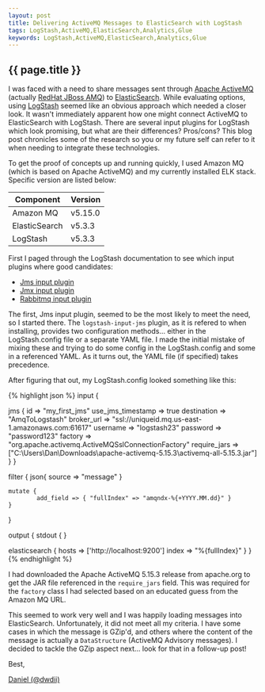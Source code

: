 ```yaml
---
layout: post
title: Delivering ActiveMQ Messages to ElasticSearch with LogStash
tags: LogStash,ActiveMQ,ElasticSearch,Analytics,Glue
keywords: LogStash,ActiveMQ,ElasticSearch,Analytics,Glue
---
```

{{ page.title }}
----------------
I was faced with a need to share messages sent through [Apache ActiveMQ](http://activemq.apache.org/) 
(actually [RedHat JBoss AMQ](https://www.redhat.com/en/technologies/jboss-middleware/amq)) 
to [ElasticSearch](https://www.elastic.co/products/elasticsearch). While evaluating options, 
using [LogStash](https://www.elastic.co/products/logstash) seemed like an obvious approach which 
needed a closer look. It wasn't immediately apparent how one might connect ActiveMQ to ElasticSearch 
with LogStash. There are several input plugins for LogStash which look promising, but what are their
differences? Pros/cons? This blog post chronicles some of the research so you or my future self can 
refer to it when needing to integrate these technologies. 

To get the proof of concepts up and running quickly, I used Amazon MQ (which is based on Apache ActiveMQ) and my
currently installed ELK stack. Specific version are listed below:


| Component     | Version |
|---------------|---------|
| Amazon MQ     | v5.15.0 |
| ElasticSearch | v5.3.3  |
| LogStash      | v5.3.3  |


First I paged through the LogStash documentation to see which input plugins where good candidates:

* [Jms input plugin](https://www.elastic.co/guide/en/logstash/current/plugins-inputs-jms.html)
* [Jmx input plugin](https://www.elastic.co/guide/en/logstash/current/plugins-inputs-jmx.html)
* [Rabbitmq input plugin](https://www.elastic.co/guide/en/logstash/current/plugins-inputs-rabbitmq.html)

The first, Jms input plugin, seemed to be the most likely to meet the need, so I started there. The `logstash-input-jms` plugin,
as it is refered to when installing, provides two configuration methods... either in the LogStash.config file or a separate YAML file.
I made the initial mistake of mixing these and trying to do some config in the LogStash.config and some in a referenced YAML. As it turns out, 
the YAML file (if specified) takes precedence.

After figuring that out, my LogStash.config looked something like this:

{% highlight json %}
input {

  jms {
        id => "my_first_jms"
		use_jms_timestamp => true
		destination => "AmqToLogstash"
		broker_url => "ssl://uniqueid.mq.us-east-1.amazonaws.com:61617"
		username => "logstash23"
		password => "password123"
		factory => "org.apache.activemq.ActiveMQSslConnectionFactory"
		require_jars => ["C:\Users\Dan\Downloads\apache-activemq-5.15.3\activemq-all-5.15.3.jar"]
	}
}

filter {
	json{
			source => "message"
	}
	
	mutate {
    		add_field => { "fullIndex" => "amqndx-%{+YYYY.MM.dd}" }
	}

}

output {
  stdout { }

  elasticsearch {
	hosts => ['http://localhost:9200']
	index => "%{fullIndex}"
  }
}
{% endhighlight %}

I had downloaded the Apache ActiveMQ 5.15.3 release from apache.org to get the JAR file referenced in the `require_jars` field. 
This was required for the `factory` class I had selected based on an educated guess from the Amazon MQ URL.

This seemed to work very well and I was happily loading messages into ElasticSearch. Unfortunately, it did not meet all my criteria. 
I have some cases in which the message is GZip'd, and others where the content of the message is actually 
a `DataStructure` (ActiveMQ Advisory messages). I decided to tackle the GZip aspect next... look for that in a follow-up post!

Best,

[Daniel (@dwdii)](http://twitter.com/dwdii)
